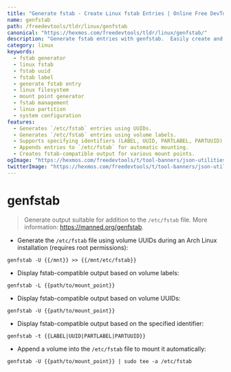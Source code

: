 ```yaml
---
title: "Generate fstab - Create Linux fstab Entries | Online Free DevTools by Hexmos"
name: genfstab
path: /freedevtools/tldr/linux/genfstab
canonical: "https://hexmos.com/freedevtools/tldr/linux/genfstab/"
description: "Generate fstab entries with genfstab.  Easily create and manage Linux filesystem entries using UUIDs or labels. Free online tool, no registration required."
category: linux
keywords:
  - fstab generator
  - linux fstab
  - fstab uuid
  - fstab label
  - generate fstab entry
  - linux filesystem
  - mount point generator
  - fstab management
  - linux partition
  - system configuration
features:
  - Generates `/etc/fstab` entries using UUIDs.
  - Generates `/etc/fstab` entries using volume labels.
  - Supports specifying identifiers (LABEL, UUID, PARTLABEL, PARTUUID).
  - Appends entries to `/etc/fstab` for automatic mounting.
  - Creates fstab-compatible output for various mount points.
ogImage: "https://hexmos.com/freedevtools/t/tool-banners/json-utilities-banner.png"
twitterImage: "https://hexmos.com/freedevtools/t/tool-banners/json-utilities-banner.png"
---
```


# genfstab

> Generate output suitable for addition to the `/etc/fstab` file.
> More information: <https://manned.org/genfstab>.

- Generate the `/etc/fstab` file using volume UUIDs during an Arch Linux installation (requires root permissions):

`genfstab -U {{/mnt}} >> {{/mnt/etc/fstab}}`

- Display fstab-compatible output based on volume labels:

`genfstab -L {{path/to/mount_point}}`

- Display fstab-compatible output based on volume UUIDs:

`genfstab -U {{path/to/mount_point}}`

- Display fstab-compatible output based on the specified identifier:

`genfstab -t {{LABEL|UUID|PARTLABEL|PARTUUID}}`

- Append a volume into the `/etc/fstab` file to mount it automatically:

`genfstab -U {{path/to/mount_point}} | sudo tee -a /etc/fstab`
